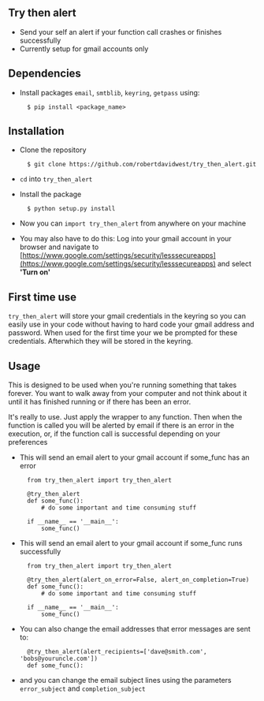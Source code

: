 ## Try then alert

* Send your self an alert if your function call crashes or finishes successfully 
* Currently setup for gmail accounts only

## Dependencies 

* Install packages `email`, `smtblib`, `keyring`, `getpass` using:

		$ pip install <package_name>
				
## Installation

* Clone the repository

		$ git clone https://github.com/robertdavidwest/try_then_alert.git
* `cd` into `try_then_alert`
* Install the package
  
        $ python setup.py install
* Now you can `import try_then_alert` from anywhere on your machine
* You may also have to do this: Log into your gmail account in your browser and navigate to [https://www.google.com/settings/security/lesssecureapps](https://www.google.com/settings/security/lesssecureapps) and select **'Turn on'**


## First time use

`try_then_alert` will store your gmail credentials in the keyring so you can easily use in your code without having to hard code your gmail address and password. When used for the first time your we be prompted for these credentials. Afterwhich they will be stored in the keyring.

## Usage
This is designed to be used when you're running something that takes forever. You want to walk away from your computer and not think about it until it has finished running or if there has been an error. 

It's really to use. Just apply the wrapper to any function. Then when the function is called you will be alerted by email if there is an error in the execution, or, if the function call is successful depending on your preferences
		
* This will send an email alert to your gmail account if some_func has an error
		
		from try_then_alert import try_then_alert
	
		@try_then_alert
		def some_func():
			# do some important and time consuming stuff 
			
		if __name__ == '__main__':
			some_func()

* This will send an email alert to your gmail account if some_func runs successfully
			
		from try_then_alert import try_then_alert
	
		@try_then_alert(alert_on_error=False, alert_on_completion=True)
		def some_func():
			# do some important and time consuming stuff 
			
		if __name__ == '__main__':
			some_func()
* You can also change the email addresses that error messages are sent to:

		@try_then_alert(alert_recipients=['dave@smith.com', 'bobs@youruncle.com'])
		def some_func():
* and you can change the email subject lines using the parameters `error_subject` and `completion_subject`
